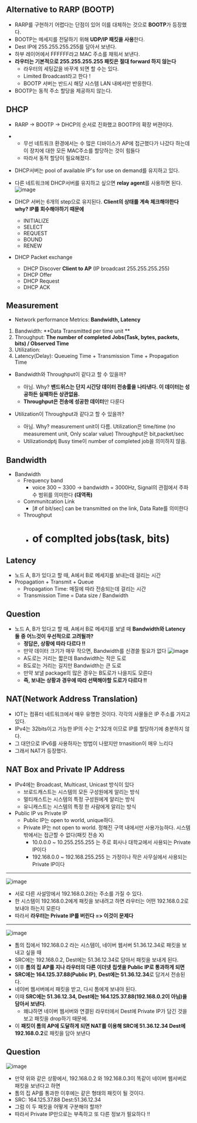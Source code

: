 ## Alternative to RARP (BOOTP)
* RARP를 구현하기 어렵다는 단점이 있어 이를 대체하는 것으로 **BOOTP**가 등장했다.
* BOOTP는 메세지를 전달하기 위해 **UDP/IP 패킷을 사용**한다.
* Dest IP에 255.255.255.255를 담아서 보낸다.
* 하부 레이어에서 FFFFFF라고 MAC 주소를 채워서 보낸다.
* **라우터는 기본적으로 255.255.255.255 패킷은 절대 forward 하지 않는다**
  * 라우터의 세팅값을 바꾸게 되면 할 수는 있다.
  * Limited Broadcast라고 한다 !
  * BOOTP 서버는 반드시 해당 시스템 LAN 내에서만 반응한다.
* BOOTP는 동적 주소 할당을 제공하지 않는다.

## DHCP 
* RARP -> BOOTP -> DHCP의 순서로 진화했고 BOOTP의 확장 버젼이다.
* * 무선 네트워크 환경에서는 수 많은 디바이스가 AP에 접근했다가 나갔다 하는데 이 장치에 대한 모든 MAC주소를 할당하는 것이 힘들다
  * 따라서 동적 할당이 필요해졌다.
* DHCP서버는 pool of available IP's for use on demand를 유지하고 있다.
* 다른 네트워크에 DHCP서버를 유지하고 싶으면 **relay agent**를 사용하면 된다.
![image](https://user-images.githubusercontent.com/68818952/139782292-aadf1bc2-b0f2-4d38-ae3c-127d089af9a6.png)

* DHCP 서버는 6개의 step으로 유지된다. **Client의 상태를 계속 체크해야한다 why? IP를 회수해야하기 때문에**
  * INITIALIZE
  * SELECT
  * REQUEST
  * BOUND
  * RENEW
* DHCP Packet exchange
  * DHCP Discover **Client to AP** (IP broadcast 255.255.255.255)
  * DHCP Offer
  * DHCP Request
  * DHCP ACK

## Measurement
* Network performance Metrics: **Bandwidth, Latency**
1. Bandwidth: **Data Transmitted per time unit **
2. Throughput: **The number of completed Jobs(Task, bytes, packets, bits) / Observed Time** 
3. Utilization: 
4. Latency(Delay): Queueing Time + Transmission Time + Propagation Time

* Bandwidth와 Throughput이 같다고 할 수 있을까?
  * 아님. Why? **밴드위스는 단지 시간당 데이터 전송률을 나타낸다. 이 데이터는 성공하든 실패하든 상관없음.**
  * **Throughput은 전송에 성공한 데이터**만 다룬다

* Utilization이 Throughput과 같다고 할 수 있을까?
  * 아님. Why? measurement unit이 다름. Utilization은 time/time (no measurement unit, Only scalar value) Throughput은 bit,packet/sec
  * Utilizationdptj Busy time이 number of completed job을 의미하지 않음.

## Bandwidth
* Bandwidth 
  * Frequency band
    * voice 300 ~ 3300 -> bandwidth = 3000Hz, Signal의 관점에서 주파수 범위를 의미한다 **(대역폭)** 
  * Communitcation Link
    * [# of bit/sec] can be transmitted on the link, Data Rate를 의미한다
  * Throughput
    * # of complted jobs(task, bits) 

## Latency
* 노드 A, B가 있다고 할 때, A에서 B로 메세지를 보내는데 걸리는 시간
* Propagation + Transmit + Queue
  * Propagation Time: 매질에 따라 전송되는데 걸리는 시간 
  * Transmission Time = Data size / Bandwidth

## Question
* 노드 A, B가 있다고 할 때, A에서 B로 메세지를 보낼 때 **Bandwidth와 Latency 둘 중 어느것이 우선적으로 고려될까?**
  * **정답은, 상황에 따라 다르다 !!** 
  * 만약 데이터 크기가 매우 작으면, Bandwidth를 신경쓸 필요가 없다
  ![image](https://user-images.githubusercontent.com/68818952/140921114-2f8d26a6-cb2b-46c4-94c9-394f01f5bd8f.png)
  * A도로는 거리는 짧은데 Bandwidth는 작은 도로
  * B도로는 거리는 길지만 Bandwidth는 큰 도로
  * 만약 보낼 package의 많은 경우는 B도로가 나을지도 모른다
  * **즉, 보내는 상황과 경우에 따라 선택해야할 도로가 다르다 !!** 


## NAT(Network Address Translation)
* IOT는 컴퓨터 네트워크에서 매우 유명한 것이다. 각각의 사물들은 IP 주소를 가지고 있다.
* IPv4는 32bits이고 가능한 IP의 수는 2^32개 이므로 IP를 할당하기에 충분하지 않다.
* 그 대안으로 IPv6를 사용하자는 방법이 나왔지만 trnasition이 매우 느리다
* 그래서 NAT가 등장했다.

## NAT Box and Private IP Address
* IPv4에는 Broadcast, Multicast, Unicast 방식이 있다
  * 브로드캐스트는 시스템의 모든 구성원에게 알리는 방식
  * 멀티캐스트는 시스템의 특정 구성원에게 알리는 방식
  * 유니캐스트는 시스템의 특정 한 사람에게 알리는 방식
* Public IP vs Private IP
  * Public IP는 open to world, unique하다. 
  * Private IP는 not open to world. 정해진 구역 내에서만 사용가능하다. 시스템 밖에서는 접근할 수 없다(패킷 전송 X)
    * 10.0.0.0 ~ 10.255.255.255 는 주로 회사나 대학교에서 사용되는 Private IP이다
    * 192.168.0.0 ~ 192.168.255.255 는 가정이나 작은 사무실에서 사용되는 Private IP이다 
---
![image](https://user-images.githubusercontent.com/68818952/139827071-8911a6d8-edb7-4239-886e-53389a828f8a.png)
* 서로 다른 사설망에서 192.168.0.2라는 주소를 가질 수 있다.
* 한 시스템이 192.168.0.2에게 패킷을 보내려고 하면 라우터는 어떤 192.168.0.2로 보내야 하는지 모른다
* 따라서 **라우터는 Private IP를 버린다 => 이것이 문제다** 

---
![image](https://user-images.githubusercontent.com/68818952/139829341-bad0488d-a96e-4033-a1c1-daa2ea6c43be.png)
* 톰의 집에서 192.168.0.2 라는 시스템이, 네이버 웹서버 51.36.12.34로 패킷을 보내고 싶을 때
* SRC에는 192.168.0.2, Dest에는 51.36.12.34로 담아서 패킷을 보내게 된다.
* 이후 **톰의 집 AP를 지나 라우터의 다른 이더넷 칩셋을 Public IP로 통과하게 되면**
* **SRC에는 164.125.37.88(Public IP)**, **Dest에는 51.36.12.34**로 담겨서 전송된다.
* 네이버 웹서버에서 패킷을 받고, 다시 톰에게 보내야 된다.
* 이때 **SRC에는 51.36.12.34, Dest에는 164.125.37.88(192.168.0.2이 아님)을 담아서 보낸다**.
  * 왜냐하면 네이버 웹서버와 연결된 라우터에서 Dest에 Private IP가 담긴 것을 보고 패킷을 drop하기 때문에.
* 이 **패킷이 톰의 AP에 도달하게 되면 NAT를 이용해 SRC에 51.36.12.34 Dest에 192.168.0.2**로 패킷을 담아 보낸다

## Question
![image](https://user-images.githubusercontent.com/68818952/139830630-d2fbb1b0-5918-435f-b8a4-45bf946e303d.png)
* 만약 위와 같은 상황에서, 192.168.0.2 와 192.168.0.3이 똑같이 네이버 웹서버로 패킷을 보낸다고 하면
* 톰의 집 AP를 통과한 이후에는 같은 형태의 패킷이 될 것이다.
* SRC: 164.125.37.88 Dest:51.36.12.34
* 그럼 이 두 패킷을 어떻게 구분해야 할까?
* 따라서 Private IP만으로는 부족하고 또 다른 정보가 필요하다 !!



